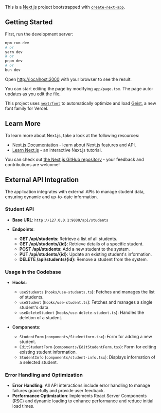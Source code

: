 This is a [Next.js](https://nextjs.org) project bootstrapped with [`create-next-app`](https://nextjs.org/docs/app/api-reference/cli/create-next-app).

## Getting Started

First, run the development server:

```bash
npm run dev
# or
yarn dev
# or
pnpm dev
# or
bun dev
```


Open [http://localhost:3000](http://localhost:3000) with your browser to see the result.

You can start editing the page by modifying `app/page.tsx`. The page auto-updates as you edit the file.

This project uses [`next/font`](https://nextjs.org/docs/app/building-your-application/optimizing/fonts) to automatically optimize and load [Geist](https://vercel.com/font), a new font family for Vercel.

## Learn More

To learn more about Next.js, take a look at the following resources:

- [Next.js Documentation](https://nextjs.org/docs) - learn about Next.js features and API.
- [Learn Next.js](https://nextjs.org/learn) - an interactive Next.js tutorial.

You can check out [the Next.js GitHub repository](https://github.com/vercel/next.js) - your feedback and contributions are welcome!

## External API Integration

The application integrates with external APIs to manage student data, ensuring dynamic and up-to-date information.

### Student API

- **Base URL**: `http://127.0.0.1:9000/api/students`

- **Endpoints**:
  - **GET /api/students**: Retrieve a list of all students.
  - **GET /api/students/{id}**: Retrieve details of a specific student.
  - **POST /api/students**: Add a new student to the system.
  - **PUT /api/students/{id}**: Update an existing student's information.
  - **DELETE /api/students/{id}**: Remove a student from the system.

### Usage in the Codebase

- **Hooks**:
  - `useStudents` (`hooks/use-students.ts`): Fetches and manages the list of students.
  - `useStudent` (`hooks/use-student.ts`): Fetches and manages a single student's data.
  - `useDeleteStudent` (`hooks/use-delete-student.ts`): Handles the deletion of a student.

- **Components**:
  - `StudentForm` (`components/Studentform.tsx`): Form for adding a new student.
  - `EditStudentForm` (`components/EditStudentForm.tsx`): Form for editing existing student information.
  - `StudentInfo` (`components/student-info.tsx`): Displays information of a selected student.

### Error Handling and Optimization

- **Error Handling**: All API interactions include error handling to manage failures gracefully and provide user feedback.
- **Performance Optimization**: Implements React Server Components (RSC) and dynamic loading to enhance performance and reduce initial load times.
